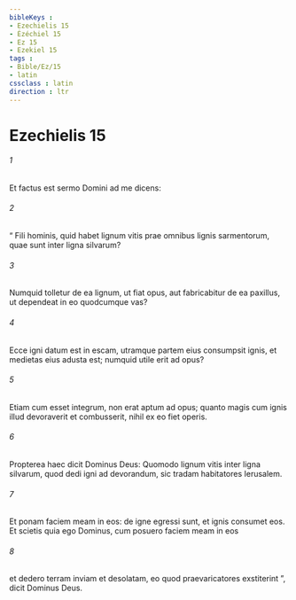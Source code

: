 ```yaml
---
bibleKeys : 
- Ezechielis 15
- Ézéchiel 15
- Ez 15
- Ezekiel 15
tags : 
- Bible/Ez/15
- latin
cssclass : latin
direction : ltr
---
```


# Ezechielis 15

###### 1
Et factus est sermo Domini ad me dicens:
###### 2
“ Fili hominis, quid habet lignum vitis prae omnibus lignis sarmentorum, quae sunt inter ligna silvarum?
###### 3
Numquid tolletur de ea lignum, ut fiat opus, aut fabricabitur de ea paxillus, ut dependeat in eo quodcumque vas?
###### 4
Ecce igni datum est in escam, utramque partem eius consumpsit ignis, et medietas eius adusta est; numquid utile erit ad opus?
###### 5
Etiam cum esset integrum, non erat aptum ad opus; quanto magis cum ignis illud devoraverit et combusserit, nihil ex eo fiet operis.
###### 6
Propterea haec dicit Dominus Deus: Quomodo lignum vitis inter ligna silvarum, quod dedi igni ad devorandum, sic tradam habitatores Ierusalem.
###### 7
Et ponam faciem meam in eos: de igne egressi sunt, et ignis consumet eos. Et scietis quia ego Dominus, cum posuero faciem meam in eos
###### 8
et dedero terram inviam et desolatam, eo quod praevaricatores exstiterint ”, dicit Dominus Deus.

